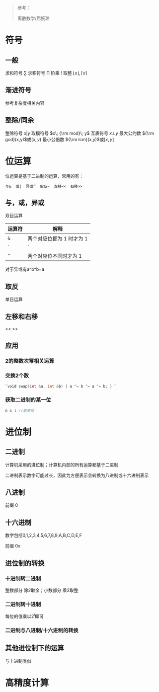 > 参考：
>
> 离散数学/屈婉玲



# 符号

## 一般

求和符号 $\sum$
求积符号 $\prod$
阶乘 $!$
取整 $\lfloor x\rfloor,\;\lceil x \rceil$

## 渐进符号

参考复杂度相关内容

## 整除/同余

整除符号  $x|y$
取模符号  $x\; {\rm mod}\; y$ 
互质符号  $x\bot y$
最大公约数  ${\rm gcd}(x,y)$或$(x,y)$
最小公倍数  ${\rm lcm}(x,y)$或$[x,y]$



# 位运算

位运算是基于二进制的运算，常用的有：

```
与&  或|  异或^  取反~  左移<<  右移>>
```

## 与，或，异或

双目运算

| 运算符 | 解释                          |
| ------ | ----------------------------- |
| `&`    | 两个对应位都为 1 时才为 1     |
| `|`    | 两个对应位中有一个 1 时就为 1 |
| `^`    | 两个对应位不同时才为 1        |

对于异或有a\^b\^b=a

## 取反

单目运算

## 左移和右移

<<  >>

## 应用

### 2的整数次幂相关运算

### 交换2个数

```c++
`void swap(int &a, int &b) { a ^= b ^= a ^= b; } `
```

### 获取二进制的某一位

```c++
n & 1 //取末位
```



# 进位制

## 二进制

计算机采用的进位制；计算机内部的所有运算都基于二进制

二进制表示数字可能过长，因此为方便表示会转换为八进制或十六进制表示

## 八进制

前缀 0

## 十六进制

数字包括0,1,2,3,4,5,6,7,8,9,A,B,C,D,E,F

前缀 0x

## 进位制的转换

### 十进制转二进制

整数部分 除2取余；小数部分 乘2取整

### 二进制转十进制

每位的值乘以$2^i$即可

### 二进制与八进制/十六进制的转换

## 其他进位制下的运算

与十进制类似



# 高精度计算

